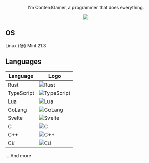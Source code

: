 <p align="center">I'm ContentGamer, a programmer that does everything.</p>

<p align="center">
  <a href="https://youtube.com/@realcontentgamer?sub_confirmation=1">
    <img src="https://img.shields.io/youtube/channel/subscribers/UClIg7IopwBXxeqwrRwhdw1A?style=for-the-badge" />
  </a>
</p>

## OS

Linux (😎) Mint 21.3

## Languages

| Language    | Logo                                                                 |
|-------------|----------------------------------------------------------------------|
| Rust        | ![Rust](https://upload.wikimedia.org/wikipedia/commons/0/0f/Original_Ferris.svg) |
| TypeScript  | ![TypeScript](https://upload.wikimedia.org/wikipedia/commons/4/4c/Typescript_logo_2020.svg) |
| Lua         | ![Lua](https://upload.wikimedia.org/wikipedia/commons/c/cf/Lua-Logo.svg) |
| GoLang      | ![GoLang](https://www.logo.wine/a/logo/Go_(programming_language)/Go_(programming_language)-Logo.wine.svg) |
| Svelte      | ![Svelte](https://upload.wikimedia.org/wikipedia/commons/1/1b/Svelte_Logo.svg) |
| C           | ![C](https://upload.wikimedia.org/wikipedia/commons/1/18/C_Programming_Language.svg) |
| C++         | ![C++](https://upload.wikimedia.org/wikipedia/commons/1/18/ISO_C%2B%2B_Logo.svg) |
| C#          | ![C#](https://seeklogo.com/images/C/c-sharp-c-logo-02F17714BA-seeklogo.com.png) |

... And more
